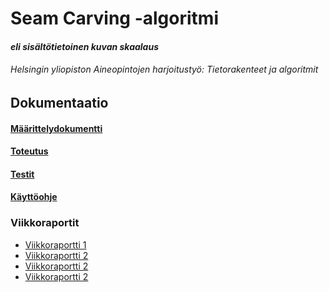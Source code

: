 # Seam Carving -algoritmi
#### _eli sisältötietoinen kuvan skaalaus_
###### Helsingin yliopiston Aineopintojen harjoitustyö: Tietorakenteet ja algoritmit

## Dokumentaatio

#### [Määrittelydokumentti](/dokumentaatio/maarittelydokumentti.md)
#### [Toteutus](/dokumentaatio/toteutus.md)
#### [Testit](/dokumentaatio/testit.md)
#### [Käyttöohje](/dokumentaatio/ohjeet.md)

### Viikkoraportit

* [Viikkoraportti 1](/dokumentaatio/viikkoraportti1.md)
* [Viikkoraportti 2](/dokumentaatio/viikkoraportti2.md)
* [Viikkoraportti 2](/dokumentaatio/viikkoraportti3.md)
* [Viikkoraportti 2](/dokumentaatio/viikkoraportti4.md)
